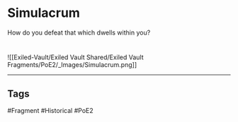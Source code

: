 # Simulacrum
How do you defeat that which dwells within you?

#
![[Exiled-Vault/Exiled Vault Shared/Exiled Vault Fragments/PoE2/_Images/Simulacrum.png]]

---
## Tags
#Fragment 
#Historical 
#PoE2 